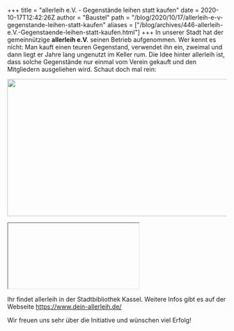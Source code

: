 +++
title = "allerleih e.V. - Gegenstände leihen statt kaufen"
date = 2020-10-17T12:42:26Z
author = "Baustel"
path = "/blog/2020/10/17/allerleih-e-v-gegenstande-leihen-statt-kaufen"
aliases = ["/blog/archives/446-allerleih-e.V.-Gegenstaende-leihen-statt-kaufen.html"]
+++
In unserer Stadt hat der gemeinnützige **allerleih e.V.** seinen Betrieb
aufgenommen. Wer kennt es nicht: Man kauft einen teuren Gegenstand,
verwendet ihn ein, zweimal und dann liegt er Jahre lang ungenutzt im
Keller rum. Die Idee hinter allerleih ist, dass solche Gegenstände nur
einmal vom Verein gekauft und den Mitgliedern ausgeliehen wird. Schaut
doch mal rein:

<a href="#" onclick="flipdot.loadIframe(event, 'iframe_youtube_allerleih', 'https://www.youtube-nocookie.com/embed/B0zgpZm8Lj4')"><img src="/media/allerleih-youtube.png" width="675" height="315" /></a>
<iframe id="iframe_youtube_allerleih" class="hidden" allow="autoplay; gyroscope; picture-in-picture" allowfullscreen=""></iframe>

Ihr findet allerleih in der Stadtbibliothek Kassel. Weitere Infos gibt
es auf der Webseite <https://www.dein-allerleih.de/>

Wir freuen uns sehr über die Initiative und wünschen viel Erfolg!
